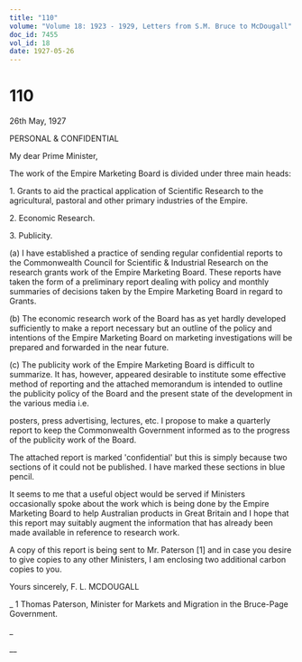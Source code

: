 ```yaml
---
title: "110"
volume: "Volume 18: 1923 - 1929, Letters from S.M. Bruce to McDougall"
doc_id: 7455
vol_id: 18
date: 1927-05-26
---
```


# 110

26th May, 1927

PERSONAL &amp; CONFIDENTIAL

My dear Prime Minister,

The work of the Empire Marketing Board is divided under three main heads:

1\. Grants to aid the practical application of Scientific Research to the agricultural, pastoral and other primary industries of the Empire.

2\. Economic Research.

3\. Publicity.

(a) I have established a practice of sending regular confidential reports to the Commonwealth Council for Scientific &amp; Industrial Research on the research grants work of the Empire Marketing Board. These reports have taken the form of a preliminary report dealing with policy and monthly summaries of decisions taken by the Empire Marketing Board in regard to Grants.

(b) The economic research work of the Board has as yet hardly developed sufficiently to make a report necessary but an outline of the policy and intentions of the Empire Marketing Board on marketing investigations will be prepared and forwarded in the near future.

(c) The publicity work of the Empire Marketing Board is difficult to summarize. It has, however, appeared desirable to institute some effective method of reporting and the attached memorandum is intended to outline the publicity policy of the Board and the present state of the development in the various media i.e.

posters, press advertising, lectures, etc. I propose to make a quarterly report to keep the Commonwealth Government informed as to the progress of the publicity work of the Board.

The attached report is marked 'confidential' but this is simply because two sections of it could not be published. I have marked these sections in blue pencil.

It seems to me that a useful object would be served if Ministers occasionally spoke about the work which is being done by the Empire Marketing Board to help Australian products in Great Britain and I hope that this report may suitably augment the information that has already been made available in reference to research work.

A copy of this report is being sent to Mr. Paterson [1] and in case you desire to give copies to any other Ministers, I am enclosing two additional carbon copies to you.

Yours sincerely, F. L. MCDOUGALL 

_ 1 Thomas Paterson, Minister for Markets and Migration in the Bruce-Page Government.

_

__
